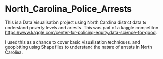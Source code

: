 # North_Carolina_Police_Arrests
This is a Data Visualisation project using North Carolina district data to understand poverty levels and arrests. 
This was part of a kaggle competiton https://www.kaggle.com/center-for-policing-equity/data-science-for-good.

I used this as a chance to cover basic visualisation techniques, and geoplotting using Shape files to understand the 
nature of arrests in North Carolina. 
